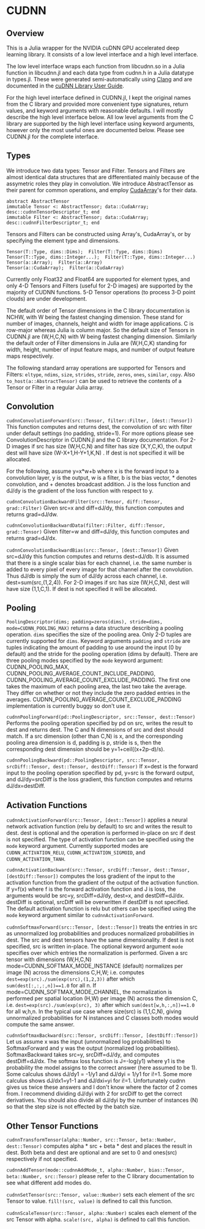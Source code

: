 # CUDNN

<!---
[![Build Status](https://travis-ci.org/denizyuret/CUDNN.jl.svg?branch=master)](https://travis-ci.org/denizyuret/CUDNN.jl)
--->

## Overview

This is a Julia wrapper for the NVIDIA cuDNN GPU accelerated deep
learning library.  It consists of a low level interface and a high
level interface.  

The low level interface wraps each function from libcudnn.so in a
Julia function in libcudnn.jl and each data type from cudnn.h in a
Julia datatype in types.jl.  These were generated semi-automatically
using [Clang](https://github.com/ihnorton/Clang.jl) and are documented
in the [cuDNN Library User Guide](https://developer.nvidia.com/cuDNN).

For the high level interface defined in CUDNN.jl, I kept the original
names from the C library and provided more convenient type signatures,
return values, and keyword arguments with reasonable defaults.  I will
mostly describe the high level interface below.  All low level
arguments from the C library are supported by the high level interface
using keyword arguments, however only the most useful ones are
documented below.  Please see CUDNN.jl for the complete interface.

## Types

We introduce two data types: Tensor and Filter.  Tensors and Filters
are almost identical data structures that are differentiated mainly
because of the assymetric roles they play in convolution.  We
introduce AbstractTensor as their parent for common operations, and
employ [CudaArray](https://github.com/JuliaGPU/CUDArt.jl)'s for their
data.

```
abstract AbstractTensor
immutable Tensor <: AbstractTensor; data::CudaArray; desc::cudnnTensorDescriptor_t; end
immutable Filter <: AbstractTensor; data::CudaArray; desc::cudnnFilterDescriptor_t; end
```

Tensors and Filters can be constructed using Array's, CudaArray's, or
by specifying the element type and dimensions.
```
Tensor(T::Type, dims::Dims);  Filter(T::Type, dims::Dims)
Tensor(T::Type, dims::Integer...);  Filter(T::Type, dims::Integer...)
Tensor(a::Array);  Filter(a::Array)
Tensor(a::CudaArray);  Filter(a::CudaArray)
```

Currently only Float32 and Float64 are supported for element types,
and only 4-D Tensors and Filters (useful for 2-D images) are supported
by the majority of CUDNN functions.  5-D Tensor operations (to process
3-D point clouds) are under development.

The default order of Tensor dimensions in the C library documentation
is NCHW, with W being the fastest changing dimension.  These stand for
number of images, channels, height and width for image applications.
C is row-major whereas Julia is column major.  So the default size of
Tensors in CUDNN.jl are (W,H,C,N) with W being fastest changing
dimension.  Similarly the default order of Filter dimensions in Julia
are (W,H,C,K) standing for width, height, number of input feature
maps, and number of output feature maps respectively.

The following standard array operations are supported for Tensors and
Filters: `eltype`, `ndims`, `size`, `strides`, `stride`, `zeros`,
`ones`, `similar`, `copy`.  Also `to_host(a::AbstractTensor)` can be
used to retrieve the contents of a Tensor or Filter in a regular Julia
array.


## Convolution

`cudnnConvolutionForward(src::Tensor, filter::Filter, [dest::Tensor])`
This function computes and returns dest, the convolution of src with
filter under default settings (no padding, stride=1).  For more
options please see ConvolutionDescriptor in CUDNN.jl and the C library
documentation.  For 2-D images if src has size (W,H,C,N) and filter
has size (X,Y,C,K), the output dest will have size (W-X+1,H-Y+1,K,N) .
If dest is not specified it will be allocated.

For the following, assume y=x*w+b where x is the forward input to a
convolution layer, y is the output, w is a filter, b is the bias
vector, * denotes convolution, and + denotes broadcast addition.  J is
the loss function and dJ/dy is the gradient of the loss function with
respect to y.

`cudnnConvolutionBackwardFilter(src::Tensor, diff::Tensor,
grad::Filter)` Given src=x and diff=dJ/dy, this function computes and
returns grad=dJ/dw.

`cudnnConvolutionBackwardData(filter::Filter, diff::Tensor,
grad::Tensor)` Given filter=w and diff=dJ/dy, this function computes
and returns grad=dJ/dx.

`cudnnConvolutionBackwardBias(src::Tensor, [dest::Tensor])` Given
src=dJ/dy this function computes and returns dest=dJ/db.  It is
assumed that there is a single scalar bias for each channel, i.e. the
same number is added to every pixel of every image for that channel
after the convolution.  Thus dJ/db is simply the sum of dJ/dy across
each channel, i.e. dest=sum(src,(1,2,4)).  For 2-D images if src has
size (W,H,C,N), dest will have size (1,1,C,1).  If dest is not
specified it will be allocated.


## Pooling

`PoolingDescriptor(dims; padding=zeros(dims), stride=dims,
mode=CUDNN_POOLING_MAX)` returns a data structure describing a pooling
operation.  `dims` specifies the size of the pooling area.  Only 2-D
tuples are currently supported for `dims`.  Keyword arguments
`padding` and `stride` are tuples indicating the amount of padding to
use around the input (0 by default) and the stride for the pooling
operation (dims by default).  There are three pooling modes specified
by the `mode` keyword argument: CUDNN_POOLING_MAX,
CUDNN_POOLING_AVERAGE_COUNT_INCLUDE_PADDING,
CUDNN_POOLING_AVERAGE_COUNT_EXCLUDE_PADDING.  The first one takes the
maximum of each pooling area, the last two take the average.  They
differ on whether or not they include the zero padded entries in the
averages.  CUDNN_POOLING_AVERAGE_COUNT_EXCLUDE_PADDING implementation
is currently buggy so don't use it.

`cudnnPoolingForward(pd::PoolingDescriptor, src::Tensor,
dest::Tensor)` Performs the pooling operation specified by pd on src,
writes the result to dest and returns dest.  The C and N dimensions of
src and dest should match.  If a src dimension (other than C,N) is x,
and the corresponding pooling area dimension is d, padding is p,
stride is s, then the corresponding dest dimension should be
y=1+ceil((x+2p-d)/s).

`cudnnPoolingBackward(pd::PoolingDescriptor, src::Tensor,
srcDiff::Tensor, dest::Tensor, destDiff::Tensor)` If x=dest is the
forward input to the pooling operation specified by pd, y=src is the
forward output, and dJ/dy=srcDiff is the loss gradient, this function
computes and returns dJ/dx=destDiff.

## Activation Functions

`cudnnActivationForward(src::Tensor, [dest::Tensor])` applies a neural
network activation function (relu by default) to src and writes the
result to dest.  dest is optional and the operation is performed
in-place on src if dest is not specified.  The type of activation
function can be specified using the `mode` keyword argument.
Currently supported modes are `CUDNN_ACTIVATION_RELU`,
`CUDNN_ACTIVATION_SIGMOID`, and `CUDNN_ACTIVATION_TANH`.

`cudnnActivationBackward(src::Tensor, srcDiff::Tensor, dest::Tensor,
[destDiff::Tensor])` computes the loss gradient of the input to the
activation function from the gradient of the output of the activation
function.  If y=f(x) where f is the forward activation function and J
is loss, the arguments would be src=y, srcDiff=dJ/dy, dest=x, and
destDiff=dJ/dx.  destDiff is optional, srcDiff will be overwritten if
destDiff is not specified.  The default activation function is relu
but others can be specified using the `mode` keyword argument similar
to `cudnnActivationForward`.

`cudnnSoftmaxForward(src::Tensor, [dest::Tensor])` treats the entries
in src as unnormalized log probabilities and produces normalized
probabilities in dest.  The src and dest tensors have the same
dimensionality.  If dest is not specified, src is written in-place.
The optional keyword argument `mode` specifies over which entries the
normalization is performed.  Given a src tensor with dimensions
(W,H,C,N) mode=CUDNN_SOFTMAX_MODE_INSTANCE (default) normalizes per
image (N) across the dimensions C,H,W; i.e. computes
`dest=exp(src)./sum(exp(src),(1,2,3))` after which
`sum(dest[:,:,:,n])==1.0` for all n.  If
mode=CUDNN_SOFTMAX_MODE_CHANNEL, the normalization is performed per
spatial location (H,W) per image (N) across the dimension C,
i.e. `dest=exp(src)./sum(exp(src), 3)` after which
`sum(dest[w,h,:,n])==1.0` for all w,h,n.  In the typical use case where
size(src) is (1,1,C,N), giving unnormalized probabilities for N
instances and C classes both modes would compute the same answer.

`cudnnSoftmaxBackward(src::Tensor, srcDiff::Tensor,
[destDiff::Tensor])` Let us assume x was the input (unnormalized log
probabilities) to SoftmaxForward and y was the output (normalized log
probabilities).  SoftmaxBackward takes src=y, srcDiff=dJ/dy, and
computes destDiff=dJ/dx.  The softmax loss function is J=-log(y1)
where y1 is the probability the model assigns to the correct answer
(here assumed to be 1).  Some calculus shows dJ/dy1 = -1/y1 and dJ/dyi
= 1/y1 for i!=1.  Some more calculus shows dJ/dx1=y1-1 and dJ/dxi=yi
for i!=1.  Unfortunately cudnn gives us twice these answers and I
don't know where the factor of 2 comes from.  I recommend dividing
dJ/dyi with 2 for srcDiff to get the correct derivatives.  You should
also divide all dJ/dyi by the number of instances (N) so that the step
size is not effected by the batch size.

## Other Tensor Functions

`cudnnTransformTensor(alpha::Number, src::Tensor, beta::Number,
dest::Tensor)` computes alpha * src + beta * dest and places the
result in dest.  Both beta and dest are optional and are set to 0 and
ones(src) respectively if not specified.

`cudnnAddTensor(mode::cudnnAddMode_t, alpha::Number, bias::Tensor,
beta::Number, src::Tensor)` please refer to the C library
documentation to see what different add modes do.

`cudnnSetTensor(src::Tensor, value::Number)` sets each element of the
src Tensor to value.  `fill!(src, value)` is defined to call this
function.

`cudnnScaleTensor(src::Tensor, alpha::Number)` scales each element of
the src Tensor with alpha.  `scale!(src, alpha)` is defined to call
this function.

